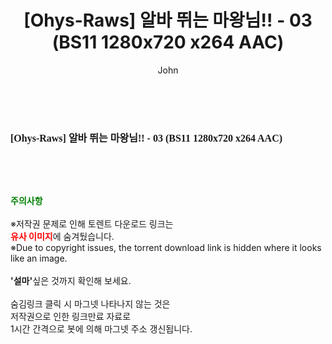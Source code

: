 ﻿---
layout: post
title:  "[Ohys-Raws] 알바 뛰는 마왕님!! - 03 (BS11 1280x720 x264 AAC)"
author: John
categories: [ 애니메이션 ]
tags: [  ]
image:  
description: "[Ohys-Raws] 알바 뛰는 마왕님!! - 03 (BS11 1280x720 x264 AAC) torrent 정보 공유"
toc: true
toc_sticky: true
---

<br>
<div class="view-img">
<a class="view_image" href="https://torrentmobile59.com/bbs/view_image.php?fn=%2Fdata%2Ffile%2Fani%2F2345726642_VueY3Nc7_f588ed216db7be84f723da350c1073c83bf93576.jpg" target="_blank"><img alt="" class="img-tag" content="https://torrentmobile59.com/data/file/ani/2345726642_VueY3Nc7_f588ed216db7be84f723da350c1073c83bf93576.jpg" itemprop="image" src="https://torrentmobile59.com/data/file/ani/2345726642_VueY3Nc7_f588ed216db7be84f723da350c1073c83bf93576.jpg"/></a></div><div class="view-content" itemprop="description">
<p><span style="font-family:nanumsquareround;font-size:16px;font-weight:700;white-space:nowrap;background-color:rgb(255,255,255);">[Ohys-Raws] 알바 뛰는 마왕님!! - 03 (BS11 1280x720 x264 AAC)</span> </p> </div>
    
<br><br><br>
<p data-ke-size="size16"><b><span style="color: green;">주의사항</span></b><br /><br />※저작권 문제로 인해 토렌트 다운로드 링크는<br /><b><span style="color: red;">유사 이미지</span></b>에 숨겨뒀습니다.<br />※Due to copyright issues, the torrent download link is hidden where it looks like an image.<br /><br /><b>'설마'</b>싶은 것까지 확인해 보세요.<br /><br />숨김링크 클릭 시 마그넷 나타나지 않는 것은<br />저작권으로 인한 링크만료 자료로<br />1시간 간격으로 봇에 의해 마그넷 주소 갱신됩니다.</p>
